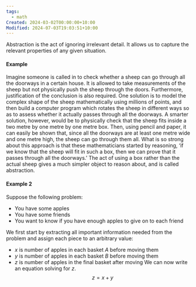 ```yaml
---
tags:
  - math
Created: 2024-03-02T00:00:00+10:00
Modified: 2024-07-03T19:03:51+10:00
---
```

Abstraction is the act of ignoring irrelevant detail. It allows us to capture the relevant properties of any given situation.
#### Example
Imagine someone is called in to check whether a sheep can go through all the doorways in a certain house. It is allowed to take measurements of the sheep but not physically push the sheep through the doors. Furthermore, justification of the conclusion is also required. One solution is to model the complex shape of the sheep mathematically using millions of points, and then build a computer program which rotates the sheep in different ways so as to assess whether it actually passes through all the doorways. A smarter solution, however, would be to physically check that the sheep fits inside a two metre by one metre by one metre box. Then, using pencil and paper, it can easily be shown that, since all the doorways are at least one metre wide and one metre high, the sheep can go through them all. What is so strong about this approach is that these mathematicians started by reasoning, ‘if we know that the sheep will fit in such a box, then we can prove that it passes through all the doorways.’ The act of using a box rather than the actual sheep gives a much simpler object to reason about, and is called abstraction.



#### Example 2

Suppose the following problem:
- You have some apples
- You have some friends 
- You want to know if you have enough apples to give on to each friend

We first start by extracting all important information needed from the problem and assign each piece to an arbitrary value:
- $x$ is number of apples in each basket $A$ before moving them
- $y$ is number of apples in each basket $B$ before moving them
- $z$ is number of apples in the final basket after moving
We can now write an equation solving for $z$.
$$z = x+ y$$
